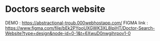 
  # Doctors search website
  
  DEMO : https://abstractional-troub.000webhostapp.com/
  FIGMA link : https://www.figma.com/file/bEk2PYpoUXGWK3XL8lpiHT/Doctor-Search-Website?type=design&node-id=0-1&t=6XwuD0nwgihrpov1-0

  
